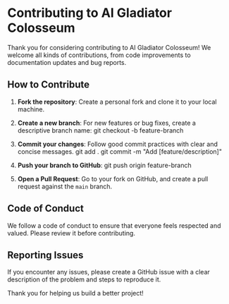 # Contributing to AI Gladiator Colosseum

Thank you for considering contributing to AI Gladiator Colosseum! We welcome all kinds of contributions, from code improvements to documentation updates and bug reports.

## How to Contribute
1. **Fork the repository**: Create a personal fork and clone it to your local machine.
2. **Create a new branch**: For new features or bug fixes, create a descriptive branch name:
   git checkout -b feature-branch

3. **Commit your changes**: Follow good commit practices with clear and concise messages.
   git add .
   git commit -m "Add [feature/description]"

4. **Push your branch to GitHub**:
   git push origin feature-branch

5. **Open a Pull Request**: Go to your fork on GitHub, and create a pull request against the `main` branch.

## Code of Conduct
We follow a code of conduct to ensure that everyone feels respected and valued. Please review it before contributing.

## Reporting Issues
If you encounter any issues, please create a GitHub issue with a clear description of the problem and steps to reproduce it.

Thank you for helping us build a better project!
